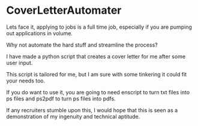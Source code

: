 # CoverLetterAutomater

Lets face it, applying to jobs is a full time job, especially if you are pumping out applications in volume. 
 
Why not automate the hard stuff and streamline the process? 

I have made a python script that creates a cover letter for me after some user input.

This script is tailored for me, but I am sure with some tinkering it could fit your needs too.

If you do want to use it, you are going to need enscript to turn txt files into ps files and ps2pdf to turn ps files into pdfs. 

If any recruiters stumble upon this, I would hope that this is seen as a demonstration of my ingenuity and technical aptitude.  
